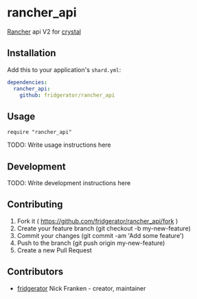 # rancher_api

[Rancher](http://rancher.com/) api V2 for [crystal](https://crystal-lang.org/)

## Installation

Add this to your application's `shard.yml`:

```yaml
dependencies:
  rancher_api:
    github: fridgerator/rancher_api
```

## Usage

```crystal
require "rancher_api"
```

TODO: Write usage instructions here

## Development

TODO: Write development instructions here

## Contributing

1. Fork it ( https://github.com/fridgerator/rancher_api/fork )
2. Create your feature branch (git checkout -b my-new-feature)
3. Commit your changes (git commit -am 'Add some feature')
4. Push to the branch (git push origin my-new-feature)
5. Create a new Pull Request

## Contributors

- [fridgerator](https://github.com/fridgerator) Nick Franken - creator, maintainer
